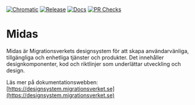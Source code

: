 [![Chromatic](https://github.com/migrationsverket/midas/actions/workflows/chromatic.yml/badge.svg)](https://github.com/migrationsverket/midas/actions/workflows/chromatic.yml)
[![Release](https://github.com/migrationsverket/midas/actions/workflows/manual-release.yml/badge.svg)](https://github.com/migrationsverket/midas/actions/workflows/manual-release.yml)
[![Docs](https://github.com/migrationsverket/midas/actions/workflows/publish-docs.yml/badge.svg)](https://github.com/migrationsverket/midas/actions/workflows/publish-docs.yml)
[![PR Checks](https://github.com/migrationsverket/midas/actions/workflows/pr-checks.yml/badge.svg)](https://github.com/migrationsverket/midas/actions/workflows/pr-checks.yml)

# Midas

Midas är Migrationsverkets designsystem för att skapa användarvänliga, tillgängliga och enhetliga tjänster och produkter. Det innehåller designkomponenter, kod och riktlinjer som underlättar utveckling och design.

Läs mer på dokumentationswebben: [https://designsystem.migrationsverket.se](https://designsystem.migrationsverket.se)
